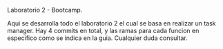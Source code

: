 Laboratorio 2 - Bootcamp.

Aqui se desarrolla todo el laboratorio 2 el cual se basa en realizar un task manager. Hay 4 commits en total, y las ramas para cada funcion en especifico como se indica en la guia. Cualquier duda consultar.
